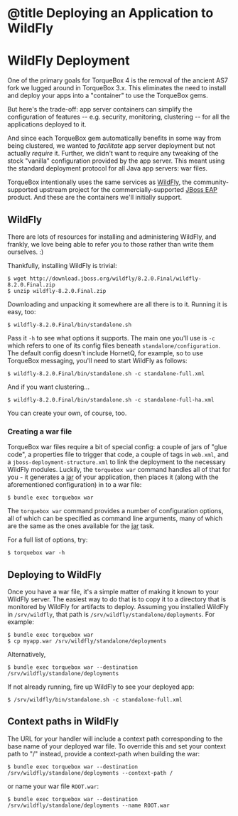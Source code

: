 # @title Deploying an Application to WildFly

# WildFly Deployment

One of the primary goals for TorqueBox 4 is the removal of the ancient
AS7 fork we lugged around in TorqueBox 3.x. This eliminates the need to
install and deploy your apps into a "container" to use the TorqueBox
gems.

But here's the trade-off: app server containers can simplify the
configuration of features -- e.g. security, monitoring, clustering --
for all the applications deployed to it.

And since each TorqueBox gem automatically benefits in some way
from being clustered, we wanted to *facilitate* app server deployment
but not actually *require* it. Further, we didn't want to require any
tweaking of the stock "vanilla" configuration provided by the app
server. This meant using the standard deployment protocol for all Java
app servers: war files.

TorqueBox intentionally uses the same services as [WildFly], the
community-supported upstream project for the commercially-supported
[JBoss EAP] product. And these are the containers we'll initially
support.

## WildFly

There are lots of resources for installing and administering WildFly,
and frankly, we love being able to refer you to those rather than
write them ourselves. :)

Thankfully, installing WildFly is trivial:

    $ wget http://download.jboss.org/wildfly/8.2.0.Final/wildfly-8.2.0.Final.zip
    $ unzip wildfly-8.2.0.Final.zip

Downloading and unpacking it somewhere are all there is to it. Running
it is easy, too:

    $ wildfly-8.2.0.Final/bin/standalone.sh

Pass it `-h` to see what options it supports. The main one you'll use
is `-c` which refers to one of its config files beneath
`standalone/configuration`. The default config doesn't include
HornetQ, for example, so to use TorqueBox messaging, you'll need to
start WildFly as follows:

    $ wildfly-8.2.0.Final/bin/standalone.sh -c standalone-full.xml

And if you want clustering...

    $ wildfly-8.2.0.Final/bin/standalone.sh -c standalone-full-ha.xml

You can create your own, of course, too.

### Creating a war file

TorqueBox war files require a bit of special config: a couple of jars
of "glue code", a properties file to trigger that code, a couple of
tags in `web.xml`, and a `jboss-deployment-structure.xml` to link the
deployment to the necessary WildFly modules. Luckily, the `torquebox
war` command handles all of that for you - it generates a [jar] of
your application, then places it (along with the aforementioned
configuration) in to a war file:

    $ bundle exec torquebox war

The `torquebox war` command provides a number of configuration options,
all of which can be specified as command line arguments, many of which
are the same as the ones available for the [jar] task.

For a full list of options, try:

    $ torquebox war -h

## Deploying to WildFly

Once you have a war file, it's a simple matter of making it known to
your WildFly server. The easiest way to do that is to copy it to a
directory that is monitored by WildFly for artifacts to deploy.
Assuming you installed WildFly in `/srv/wildfly`, that path is
`/srv/wildfly/standalone/deployments`. For example:

    $ bundle exec torquebox war
    $ cp myapp.war /srv/wildfly/standalone/deployments

Alternatively,

    $ bundle exec torquebox war --destination /srv/wildfly/standalone/deployments

If not already running, fire up WildFly to see your deployed app:

    $ /srv/wildfly/bin/standalone.sh -c standalone-full.xml

## Context paths in WildFly

The URL for your handler will include a context path corresponding to
the base name of your deployed war file. To override this and set your
context path to "/" instead, provide a context-path when building the war:

    $ bundle exec torquebox war --destination /srv/wildfly/standalone/deployments --context-path /

or name your war file `ROOT.war`:

    $ bundle exec torquebox war --destination /srv/wildfly/standalone/deployments --name ROOT.war


[WildFly]: http://wildfly.org
[JBoss EAP]: http://www.jboss.org/products/eap/overview/
[jar]: ./file.jar.html
